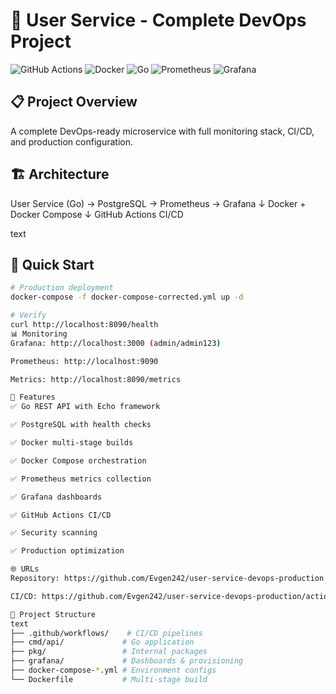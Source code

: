 # 🚀 User Service - Complete DevOps Project

![GitHub Actions](https://img.shields.io/badge/GitHub_Actions-CI/CD-blue)
![Docker](https://img.shields.io/badge/Docker-Containerized-green)
![Go](https://img.shields.io/badge/Go-Microservice-success)
![Prometheus](https://img.shields.io/badge/Prometheus-Monitoring-orange)
![Grafana](https://img.shields.io/badge/Grafana-Dashboards-yellow)

## 📋 Project Overview
A complete DevOps-ready microservice with full monitoring stack, CI/CD, and production configuration.

## 🏗️ Architecture
User Service (Go) → PostgreSQL → Prometheus → Grafana
↓
Docker + Docker Compose
↓
GitHub Actions CI/CD

text

## 🚀 Quick Start
```bash
# Production deployment
docker-compose -f docker-compose-corrected.yml up -d

# Verify
curl http://localhost:8090/health
📊 Monitoring
Grafana: http://localhost:3000 (admin/admin123)

Prometheus: http://localhost:9090

Metrics: http://localhost:8090/metrics

🔧 Features
✅ Go REST API with Echo framework

✅ PostgreSQL with health checks

✅ Docker multi-stage builds

✅ Docker Compose orchestration

✅ Prometheus metrics collection

✅ Grafana dashboards

✅ GitHub Actions CI/CD

✅ Security scanning

✅ Production optimization

🌐 URLs
Repository: https://github.com/Evgen242/user-service-devops-production

CI/CD: https://github.com/Evgen242/user-service-devops-production/actions

📁 Project Structure
text
├── .github/workflows/    # CI/CD pipelines
├── cmd/api/             # Go application
├── pkg/                 # Internal packages
├── grafana/             # Dashboards & provisioning
├── docker-compose-*.yml # Environment configs
└── Dockerfile           # Multi-stage build
